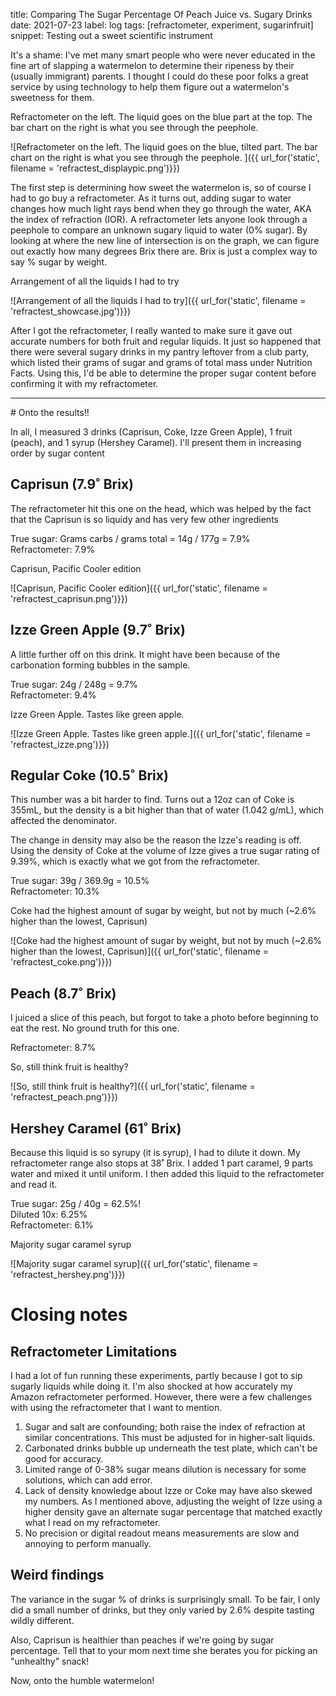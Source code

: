 title: Comparing The Sugar Percentage Of Peach Juice vs. Sugary Drinks
date: 2021-07-23
label: log
tags: [refractometer, experiment, sugarinfruit]
snippet: Testing out a sweet scientific instrument

It's a shame: I've met many smart people who were never educated in the fine art of slapping a watermelon to determine their ripeness by their (usually immigrant) parents. I thought I could do these poor folks a great service by using technology to help them figure out a watermelon's sweetness for them.

<p class="caption">Refractometer on the left. The liquid goes on the blue part at the top. The bar chart on the right is what you see through the peephole. </p>
![Refractometer on the left. The liquid goes on the blue, tilted part. The bar chart on the right is what you see through the peephole. ]({{ url_for('static', filename = 'refractest_displaypic.png')}})


The first step is determining how sweet the watermelon is, so of course I had to go buy a refractometer. As it turns out, adding sugar to water changes how much light rays bend when they go through the water, AKA the index of refraction (IOR). A refractometer lets anyone look through a peephole to compare an unknown sugary liquid to water (0% sugar). By looking at where the new line of intersection is on the graph, we can figure out exactly how many degrees Brix there are. Brix is just a complex way to say % sugar by weight. 

<p class="caption">Arrangement of all the liquids I had to try</p>
![Arrangement of all the liquids I had to try]({{ url_for('static', filename = 'refractest_showcase.jpg')}})

After I got the refractometer, I really wanted to make sure it gave out accurate numbers for both fruit and regular liquids. It just so happened that there were several sugary drinks in my pantry leftover from a club party, which listed their grams of sugar and grams of total mass under Nutrition Facts. Using this, I'd be able to determine the proper sugar content before confirming it with my refractometer. 

<hr>
# Onto the results!!

In all, I measured 3 drinks (Caprisun, Coke, Izze Green Apple), 1 fruit (peach), and 1 syrup (Hershey Caramel). I'll present them in increasing order by sugar content

## Caprisun (7.9˚ Brix)
The refractometer hit this one on the head, which was helped by the fact that the Caprisun is so liquidy and has very few other ingredients

True sugar: Grams carbs / grams total = 14g / 177g = 7.9%<br>
Refractometer: 7.9% 

<p class="caption">Caprisun, Pacific Cooler edition</p>
![Caprisun, Pacific Cooler edition]({{ url_for('static', filename = 'refractest_caprisun.png')}})


## Izze Green Apple (9.7˚ Brix)
A little further off on this drink. It might have been because of the carbonation forming bubbles in the sample.

True sugar: 24g / 248g = 9.7% <br>
Refractometer: 9.4%
<p class="caption">Izze Green Apple. Tastes like green apple.</p>
![Izze Green Apple. Tastes like green apple.]({{ url_for('static', filename = 'refractest_izze.png')}})


## Regular Coke (10.5˚ Brix)
This number was a bit harder to find. Turns out a 12oz can of Coke is 355mL, but the density is a bit higher than that of water (1.042 g/mL), which affected the denominator. 

The change in density may also be the reason the Izze's reading is off. Using the density of Coke at the volume of Izze gives a true sugar rating of 9.39%, which is exactly what we got from the refractometer.

True sugar: 39g / 369.9g = 10.5%<br>
Refractometer: 10.3%
<p class="caption">Coke had the highest amount of sugar by weight, but not by much (~2.6% higher than the lowest, Caprisun)</p>
![Coke had the highest amount of sugar by weight, but not by much (~2.6% higher than the lowest, Caprisun)]({{ url_for('static', filename = 'refractest_coke.png')}})

## Peach (8.7˚ Brix)
I juiced a slice of this peach, but forgot to take a photo before beginning to eat the rest. No ground truth for this one. 

Refractometer: 8.7%
<p class="caption">So, still think fruit is healthy?</p>
![So, still think fruit is healthy?]({{ url_for('static', filename = 'refractest_peach.png')}})

## Hershey Caramel (61˚ Brix)
Because this liquid is so syrupy (it is syrup), I had to dilute it down. My refractometer range also stops at 38˚ Brix. I added 1 part caramel, 9 parts water and mixed it until uniform. I then added this liquid to the refractometer and read it. 

True sugar: 25g / 40g = 62.5%!<br>
Diluted 10x: 6.25%<br>
Refractometer: 6.1%
<p class="caption">Majority sugar caramel syrup</p>
![Majority sugar caramel syrup]({{ url_for('static', filename = 'refractest_hershey.png')}})


# Closing notes
## Refractometer Limitations
I had a lot of fun running these experiments, partly because I got to sip sugarly liquids while doing it. I'm also shocked at how accurately my Amazon refractometer performed. However, there were a few challenges with using the refractometer that I want to mention.

1. Sugar and salt are confounding; both raise the index of refraction at similar concentrations. This must be adjusted for in higher-salt liquids.
2. Carbonated drinks bubble up underneath the test plate, which can't be good for accuracy. 
3. Limited range of 0-38% sugar means dilution is necessary for some solutions, which can add error.
4. Lack of density knowledge about Izze or Coke may have also skewed my numbers. As I mentioned above, adjusting the weight of Izze using a higher density gave an alternate sugar percentage that matched exactly what I read on my refractometer.
5. No precision or digital readout means measurements are slow and annoying to perform manually. 

## Weird findings
The variance in the sugar % of drinks is surprisingly small. To be fair, I only did a small number of drinks, but they only varied by 2.6% despite tasting wildly different. 

Also, Caprisun is healthier than peaches if we're going by sugar percentage. Tell that to your mom next time she berates you for picking an "unhealthy" snack!

Now, onto the humble watermelon!
